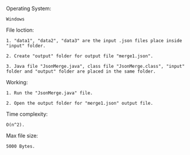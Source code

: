 Operating System:

	Windows

File loction: 

	1. "data1", "data2", "data3" are the input .json files place inside "input" folder.
	
	2. Create "output" folder for output file "merge1.json".
	
	3. Java file "JsonMerge.java", class file "JsonMerge.class", "input" folder and "output" folder are placed in the same folder.

Working:

	1. Run the "JsonMerge.java" file.
	
	2. Open the output folder for "merge1.json" output file.
	
Time complexity:

	O(n^2).
	
Max file size:

	5000 Bytes.
